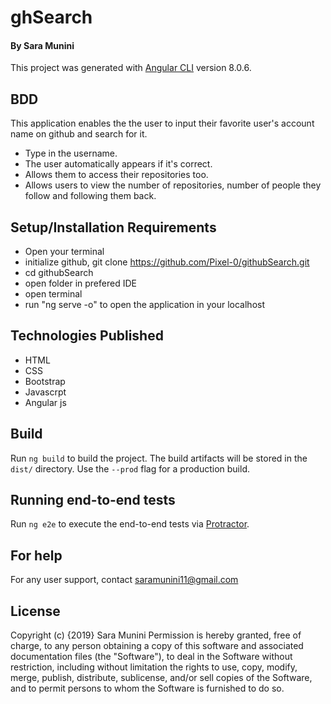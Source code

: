 # ghSearch

#### By Sara Munini

This project was generated with [Angular CLI](https://github.com/angular/angular-cli) version 8.0.6.

## BDD
This application enables the the user to input their favorite user's account name on github and search for it.
- Type in the username.
- The user automatically appears if it's correct.
- Allows them to access their repositories too.
- Allows users to view the number of repositories, number of people they follow and following them back.

## Setup/Installation Requirements
- Open your terminal
- initialize github, git clone https://github.com/Pixel-0/githubSearch.git
- cd githubSearch
- open folder in prefered IDE
- open terminal
- run "ng serve -o" to open the application in your localhost

## Technologies Published
- HTML
- CSS
- Bootstrap
- Javascrpt
- Angular js


## Build

Run `ng build` to build the project. The build artifacts will be stored in the `dist/` directory. Use the `--prod` flag for a production build.


## Running end-to-end tests

Run `ng e2e` to execute the end-to-end tests via [Protractor](http://www.protractortest.org/).

## For help
For any user support, contact saramunini11@gmail.com

## License
Copyright (c) {2019} Sara Munini Permission is hereby granted, free of charge, to any person obtaining a copy of this software and associated documentation files (the "Software"), to deal in the Software without restriction, including without limitation the rights to use, copy, modify, merge, publish, distribute, sublicense, and/or sell copies of the Software, and to permit persons to whom the Software is furnished to do so.
